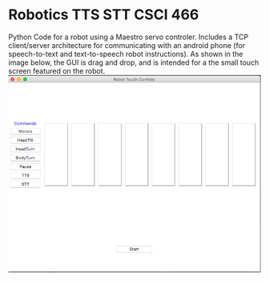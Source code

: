 # Robotics TTS STT CSCI 466
Python Code for a robot using a Maestro servo controler. Includes a TCP client/server architecture for communicating with an android phone (for speech-to-text and text-to-speech robot instructions).
As shown in the image below, the GUI is drag and drop, and is intended for a the small touch screen featured on the robot.
![alt text](https://github.com/sanchewy/RoboticsTTS/blob/TCPthreading/Screen%20Shot%202018-04-09%20at%203.09.05%20PM.png)
